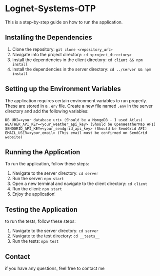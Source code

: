 # Lognet-Systems-OTP

This is a step-by-step guide on how to run the application.

## Installing the Dependencies

1. Clone the repository: `git clone <repository_url>`
2. Navigate into the project directory: `cd <project_directory>`
3. Install the dependencies in the client directory: `cd client && npm install`
4. Install the dependencies in the server directory: `cd ../server && npm install`

## Setting up the Environment Variables

The application requires certain environment variables to run properly. These are stored in a `.env` file.
Create a new file named `.env` in the server directory and add the following variables:

```properties
DB_URI=<your_database_uri> (Should be a MongoDB - I used Atlas)
WEATHER_API_KEY=<your_weather_api_key> (Should be OpenWeatherMap API)
SENDGRID_API_KEY=<your_sendgrid_api_key> (Should be SendGrid API)
EMAIL_USER=<your_email> (This email must be confirmed on SendGrid website)
```

## Running the Application

To run the application, follow these steps:
1. Navigate to the server directory: `cd server`
2. Run the server: `npm start`
3. Open a new terminal and navigate to the client directory: `cd client`
4. Run the client: `npm start`
5. Enjoy the application!

## Testing the Application
to run the tests, follow these steps:
1. Navigate to the server directory: `cd server`
2. Navigate to the test directory: `cd __tests__`
3. Run the tests: `npm test`

## Contact
if you have any questions, feel free to contact me